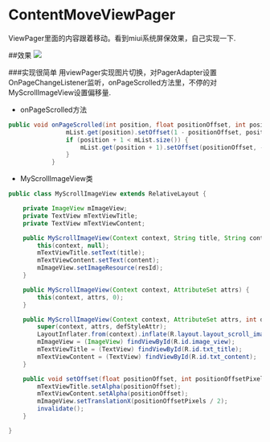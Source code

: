 # ContentMoveViewPager

ViewPager里面的内容跟着移动。看到miui系统屏保效果，自己实现一下.

##效果
![](https://github.com/zjdyhant/ContentMoveViewPager/blob/master/app/src/main/res/raw/contentmove.gif?raw=true)

###实现很简单
用viewPager实现图片切换，对PagerAdapter设置OnPageChangeListener监听，onPageScrolled方法里，不停的对MyScrollImageView设置偏移量.<br>
* onPageScrolled方法
```Java
public void onPageScrolled(int position, float positionOffset, int positionOffsetPixels) {
                mList.get(position).setOffset(1 - positionOffset, positionOffsetPixels);
                if (position + 1 < mList.size()) {
                    mList.get(position + 1).setOffset(positionOffset, -(mWindowWidth - positionOffsetPixels));
                }
            }
```
* MyScrollImageView类
```Java
public class MyScrollImageView extends RelativeLayout {

    private ImageView mImageView;
    private TextView mTextViewTitle;
    private TextView mTextViewContent;

    public MyScrollImageView(Context context, String title, String content, int resId) {
        this(context, null);
        mTextViewTitle.setText(title);
        mTextViewContent.setText(content);
        mImageView.setImageResource(resId);
    }

    public MyScrollImageView(Context context, AttributeSet attrs) {
        this(context, attrs, 0);
    }

    public MyScrollImageView(Context context, AttributeSet attrs, int defStyleAttr) {
        super(context, attrs, defStyleAttr);
        LayoutInflater.from(context).inflate(R.layout.layout_scroll_imageview, this, true);
        mImageView = (ImageView) findViewById(R.id.image_view);
        mTextViewTitle = (TextView) findViewById(R.id.txt_title);
        mTextViewContent = (TextView) findViewById(R.id.txt_content);
    }

    public void setOffset(float positionOffset, int positionOffsetPixels) {
        mTextViewTitle.setAlpha(positionOffset);
        mTextViewContent.setAlpha(positionOffset);
        mImageView.setTranslationX(positionOffsetPixels / 2);
        invalidate();
    }

}
```

